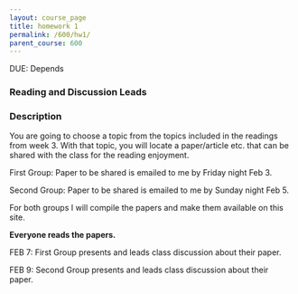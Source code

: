 ```yaml
---
layout: course_page
title: homework 1
permalink: /600/hw1/
parent_course: 600
---
```


DUE: Depends 

### Reading and Discussion Leads

### Description
You are going to choose a topic from the topics included in the readings from week 3. With that topic, you will locate a paper/article etc. that can be shared with the class for the reading enjoyment.

First Group: Paper to be shared is emailed to me by Friday night Feb 3.

Second Group: Paper to be shared is emailed to me by Sunday night Feb 5.

For both groups I will compile the papers and make them available on this site.

**Everyone reads the papers.**

FEB 7: First Group presents and leads class discussion about their paper.

FEB 9: Second Group presents and leads class discussion about their paper.


